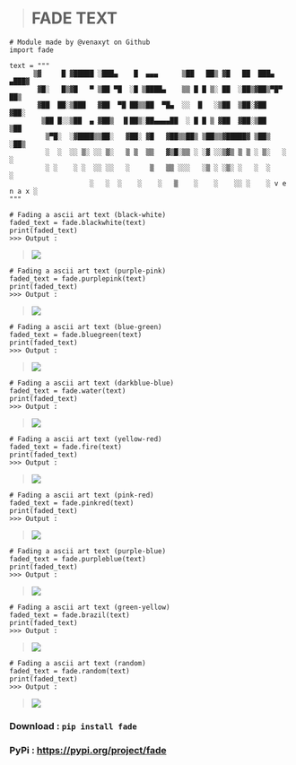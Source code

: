 > # FADE TEXT
```
# Module made by @venaxyt on Github
import fade

text = """
      ▒▓     █ ▓█████ ░███▄    █  ▄▄▄      ▒██   ██▒ ▓█   ██  ███▄ ▄███▓
       ▓█░   █▒▓█   ▀ ▒██ ▀█  ░█ ▒████▄    ▒▒ █ █ ▒░ ██  ░██▒▓██▒▀█▀ ██▒
       ▓██  ██░▒███   ▓██  ▀█ ██▒▒██  ▀█▄  ░░  █   ░▒██  ▒██░▓██    ▓██░
        ▒██ █░░▒██  ▄ ▓██▒  ▐▌██▒░██▄▄▄▄██  ░ █ █ ▒ ▓██  ▓██░▒██    ▒██
         ▒▀█░  ░▓████▒▒██░   ▓██░ ▓█   ▓██▒▒██▒ ▒██▒▒▓█████▓ ▒██▒   ░██▒
         ░  ░  ░░ ▒░ ░░ ▒░   ▒ ▒  ▒▒   ▓▒█░▒▒ ░ ░▓ ░░▒▓▒ ▒ ▒ ░ ▒░   ░  ░
         ░ ░    ░ ░  ░░ ░░   ░     ▒   ▒▒ ░░░   ░▒ ░ ░▒░ ░   ░  ░      ░
                    ░   ░  ░    ░    ░   ▒    ░    ░    ░░ ░    ░ v e n a x ░
"""
```
```
# Fading a ascii art text (black-white)
faded_text = fade.blackwhite(text)
print(faded_text)
>>> Output :
```
> ![](https://github.com/venaxyt/fade/blob/main/images/black-white.PNG)
```
# Fading a ascii art text (purple-pink)
faded_text = fade.purplepink(text)
print(faded_text)
>>> Output :
```
> ![](https://github.com/venaxyt/fade/blob/main/images/purple-pink.PNG)
```
# Fading a ascii art text (blue-green)
faded_text = fade.bluegreen(text)
print(faded_text)
>>> Output :
```
> ![](https://github.com/venaxyt/fade/blob/main/images/blue-green.PNG)
```
# Fading a ascii art text (darkblue-blue)
faded_text = fade.water(text)
print(faded_text)
>>> Output :
```
> ![](https://github.com/venaxyt/fade/blob/main/images/marin.PNG)
```
# Fading a ascii art text (yellow-red)
faded_text = fade.fire(text)
print(faded_text)
>>> Output :
```
> ![](https://github.com/venaxyt/fade/blob/main/images/fire.PNG)
```
# Fading a ascii art text (pink-red)
faded_text = fade.pinkred(text)
print(faded_text)
>>> Output :
```
> ![](https://github.com/venaxyt/fade/blob/main/images/pink-red.PNG)
```
# Fading a ascii art text (purple-blue)
faded_text = fade.purpleblue(text)
print(faded_text)
>>> Output :
```
> ![](https://github.com/venaxyt/fade/blob/main/images/purple-blue.PNG)
```
# Fading a ascii art text (green-yellow)
faded_text = fade.brazil(text)
print(faded_text)
>>> Output :
```
> ![](https://github.com/venaxyt/fade/blob/main/images/brazil.PNG)
```
# Fading a ascii art text (random)
faded_text = fade.random(text)
print(faded_text)
>>> Output :
```
> ![](https://github.com/venaxyt/fade/blob/main/images/random.PNG)

### **Download** : ``pip install fade``<br>
### **PyPi : https://pypi.org/project/fade**
